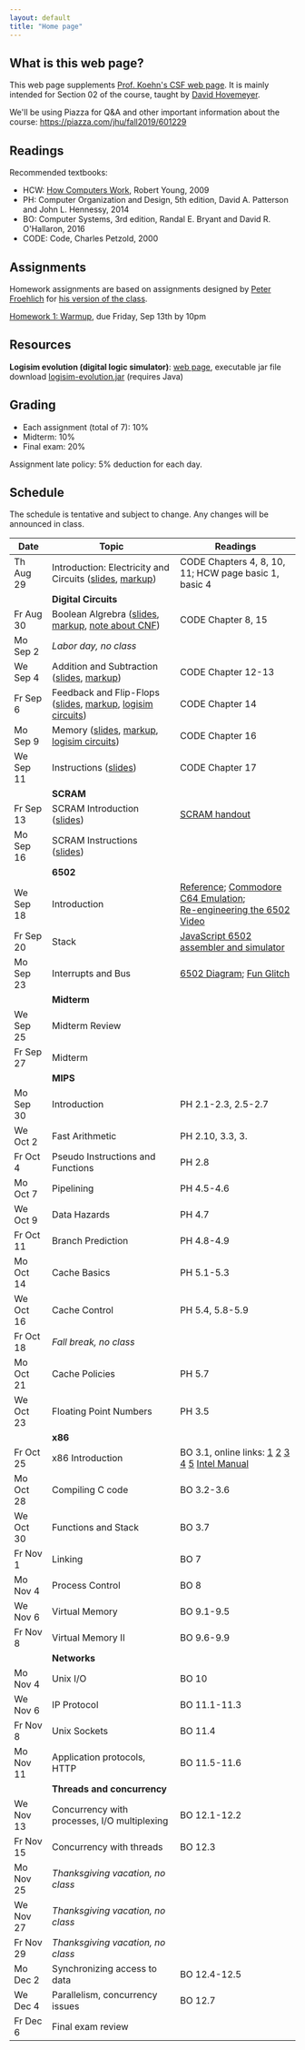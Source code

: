 ```yaml
---
layout: default
title: "Home page"
---
```


## What is this web page?

This web page supplements [Prof. Koehn's CSF web page](https://www.cs.jhu.edu/~phi/csf).  It is mainly intended for Section 02 of the course, taught by [David Hovemeyer](https://www.cs.jhu.edu/~daveho).

We'll be using Piazza for Q&amp;A and other important information about the course: <https://piazza.com/jhu/fall2019/601229>

## Readings

Recommended textbooks:

* HCW: [How Computers Work](http://www.fastchip.net/howcomputerswork/p1.html), Robert Young, 2009
* PH: Computer Organization and Design, 5th edition, David A. Patterson and John L. Hennessy, 2014
* BO: Computer Systems, 3rd edition, Randal E. Bryant and David R. O'Hallaron, 2016
* CODE: Code, Charles Petzold, 2000

## Assignments

Homework assignments are based on assignments designed by [Peter Froehlich](https://www.cs.jhu.edu/~phf) for [his version of the class](https://www.cs.jhu.edu/~phf/2018/fall/cs229/).

[Homework 1: Warmup](hw/hw1.html), due Friday, Sep 13th by 10pm

## Resources

**Logisim evolution (digital logic simulator)**: [web page](https://github.com/reds-heig/logisim-evolution), executable jar file download [logisim-evolution.jar](http://reds-data.heig-vd.ch/logisim-evolution/logisim-evolution.jar) (requires Java)

## Grading

* Each assignment (total of 7): 10%
* Midterm: 10%
* Final exam: 20%

Assignment late policy: 5% deduction for each day.

## Schedule

The schedule is tentative and subject to change.  Any changes will be announced in class.

Date      | Topic                                     | Readings
--------- | ----------------------------------------- | --------
Th Aug 29 | Introduction: Electricity and Circuits ([slides](lec/lec01.pdf), [markup](lec/lec01-ink.pdf))    | CODE Chapters 4, 8, 10, 11; HCW page basic 1, basic 4
          | **Digital Circuits**
Fr Aug 30 | Boolean Algrebra ([slides](lec/lec02.pdf), [markup](lec/lec02-ink.pdf), [note about CNF](notes/cnf.html))| CODE Chapter 8, 15
Mo Sep 2  | *Labor day, no class*
We Sep 4  | Addition and Subtraction ([slides](lec/lec03.pdf), [markup](lec/lec03-ink.pdf))                  | CODE Chapter 12-13
Fr Sep 6  | Feedback and Flip-Flops ([slides](lec/lec04.pdf), [markup](lec/lec04-ink.pdf), [logisim circuits](res/demoSequentialLogic.circ))                   | CODE Chapter 14
Mo Sep 9  | Memory ([slides](lec/lec05.pdf), [markup](lec/lec05-ink.pdf), [logisim circuits](res/demoMemory.circ))          | CODE Chapter 16
We Sep 11 | Instructions ([slides](lec/lec06.pdf))    | CODE Chapter 17
          | **SCRAM**
Fr Sep 13 | SCRAM Introduction ([slides](lec/lec07.pdf))                        | [SCRAM handout](https://www.cs.jhu.edu/~phi/csf/scram/dewdney-omnibus-scram.pdf)
Mo Sep 16 | SCRAM Instructions ([slides](lec/lec08.pdf))                        | 
          | **6502**
We Sep 18 | Introduction                              | [Reference](http://obelisk.me.uk/6502/index.html); [Commodore C64 Emulation](https://www.cs.jhu.edu/~phi/csf/c64-emulation/);<br> [Re-engineering the 6502 Video](https://www.youtube.com/watch?v=fWqBmmPQP40)
Fr Sep 20 | Stack                                     | [JavaScript 6502 assembler and simulator](http://skilldrick.github.io/easy6502/)
Mo Sep 23 | Interrupts and Bus                        | [6502 Diagram](https://www.cs.jhu.edu/~phi/csf/slides/6502-diagram-db-sb-ad.png); [Fun Glitch](https://www.youtube.com/watch?v=fj9u00PMkYU&feature=youtu.be)
          | **Midterm**
We Sep 25 | Midterm Review                            | 
Fr Sep 27 | Midterm
          | **MIPS**
Mo Sep 30 | Introduction                              | PH 2.1-2.3, 2.5-2.7
We Oct 2  | Fast Arithmetic                           | PH 2.10, 3.3, 3.
Fr Oct 4  | Pseudo Instructions and Functions         | PH 2.8
Mo Oct 7  | Pipelining                                | PH 4.5-4.6
We Oct 9  | Data Hazards                              | PH 4.7
Fr Oct 11 | Branch Prediction                         | PH 4.8-4.9
Mo Oct 14 | Cache Basics                              | PH 5.1-5.3
We Oct 16 | Cache Control                             | PH 5.4, 5.8-5.9
Fr Oct 18 | *Fall break, no class*
Mo Oct 21 | Cache Policies                            | PH 5.7
We Oct 23 | Floating Point Numbers                    | 	PH 3.5
          | **x86**
Fr Oct 25 | x86 Introduction                          | BO 3.1, online links: [1](http://www.cs.virginia.edu/~evans/cs216/guides/x86.html) [2](https://www.nayuki.io/page/a-fundamental-introduction-to-x86-assembly-programming) [3](http://download-mirror.savannah.gnu.org/releases//pgubook/ProgrammingGroundUp-1-0-booksize.pdf) [4](http://www.plantation-productions.com/Webster/www.artofasm.com/Windows/index.html) [5](http://patater.com/gbaguy/x86asm.htm) [Intel Manual](http://www.intel.com/content/dam/www/public/us/en/documents/manuals/64-ia-32-architectures-software-developer-instruction-set-reference-manual-325383.pdf)
Mo Oct 28 | Compiling C code                          | BO 3.2-3.6
We Oct 30 | Functions and Stack                       | BO 3.7
Fr Nov 1  | Linking                                   | BO 7
Mo Nov 4  | Process Control                           | BO 8
We Nov 6  | Virtual Memory                            | BO 9.1-9.5
Fr Nov 8  | Virtual Memory II                         | BO 9.6-9.9
          | **Networks**
Mo Nov 4  | Unix I/O                                  | BO 10
We Nov 6  | IP Protocol                               | BO 11.1-11.3
Fr Nov 8  | Unix Sockets                              | BO 11.4
Mo Nov 11 | Application protocols, HTTP               | BO 11.5-11.6
          | **Threads and concurrency**
We Nov 13 | Concurrency with processes, I/O multiplexing | BO 12.1-12.2
Fr Nov 15 | Concurrency with threads                  | BO 12.3
Mo Nov 25 | *Thanksgiving vacation, no class*
We Nov 27 | *Thanksgiving vacation, no class*
Fr Nov 29 | *Thanksgiving vacation, no class*
Mo Dec 2  | Synchronizing access to data              | BO 12.4-12.5
We Dec 4  | Parallelism, concurrency issues           | BO 12.7
Fr Dec 6  | Final exam review
